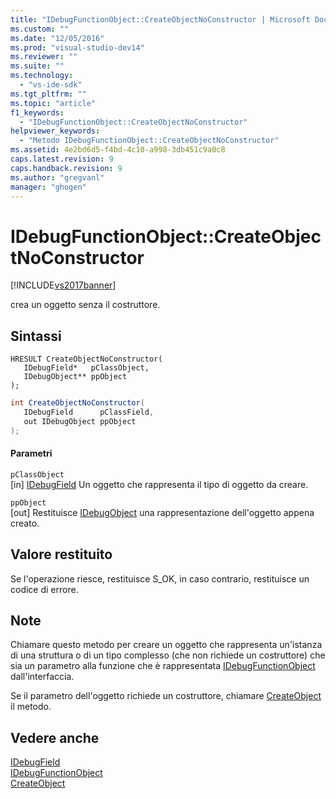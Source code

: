 ```yaml
---
title: "IDebugFunctionObject::CreateObjectNoConstructor | Microsoft Docs"
ms.custom: ""
ms.date: "12/05/2016"
ms.prod: "visual-studio-dev14"
ms.reviewer: ""
ms.suite: ""
ms.technology: 
  - "vs-ide-sdk"
ms.tgt_pltfrm: ""
ms.topic: "article"
f1_keywords: 
  - "IDebugFunctionObject::CreateObjectNoConstructor"
helpviewer_keywords: 
  - "Metodo IDebugFunctionObject::CreateObjectNoConstructor"
ms.assetid: 4e2bd6d5-f4bd-4c10-a998-3db451c9a0c8
caps.latest.revision: 9
caps.handback.revision: 9
ms.author: "gregvanl"
manager: "ghogen"
---
```

# IDebugFunctionObject::CreateObjectNoConstructor
[!INCLUDE[vs2017banner](../../../code-quality/includes/vs2017banner.md)]

crea un oggetto senza il costruttore.  
  
## Sintassi  
  
```cpp#  
HRESULT CreateObjectNoConstructor(   
   IDebugField*   pClassObject,  
   IDebugObject** ppObject  
);  
```  
  
```c#  
int CreateObjectNoConstructor(  
   IDebugField      pClassField,   
   out IDebugObject ppObject  
);  
```  
  
#### Parametri  
 `pClassObject`  
 \[in\]  [IDebugField](../../../extensibility/debugger/reference/idebugfield.md) Un oggetto che rappresenta il tipo di oggetto da creare.  
  
 `ppObject`  
 \[out\]  Restituisce [IDebugObject](../../../extensibility/debugger/reference/idebugobject.md) una rappresentazione dell'oggetto appena creato.  
  
## Valore restituito  
 Se l'operazione riesce, restituisce S\_OK, in caso contrario, restituisce un codice di errore.  
  
## Note  
 Chiamare questo metodo per creare un oggetto che rappresenta un'istanza di una struttura o di un tipo complesso \(che non richiede un costruttore\) che sia un parametro alla funzione che è rappresentata [IDebugFunctionObject](../../../extensibility/debugger/reference/idebugfunctionobject.md) dall'interfaccia.  
  
 Se il parametro dell'oggetto richiede un costruttore, chiamare [CreateObject](../../../extensibility/debugger/reference/idebugfunctionobject-createobject.md) il metodo.  
  
## Vedere anche  
 [IDebugField](../../../extensibility/debugger/reference/idebugfield.md)   
 [IDebugFunctionObject](../../../extensibility/debugger/reference/idebugfunctionobject.md)   
 [CreateObject](../../../extensibility/debugger/reference/idebugfunctionobject-createobject.md)